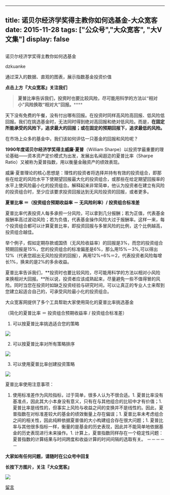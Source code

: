 
---
title:   诺贝尔经济学奖得主教你如何选基金-大众宽客
date: 2015-11-28
tags: ["公众号","大众宽客", "大V文集"]
display: false
---


## 



诺贝尔经济学奖得主教你如何选基金




dzkuanke




通过深入的数据、直观的图表，展示指数基金投资价值




**点击上方『大众宽客』关注我们**



> **夏普比率告诉我们，投资时也要比较风险，尽可能用科学的方法以“相对小”风险换取“相对大”回报。******



天下没有免费的午餐，没有付出哪有回报。在投资时同样高风险高回报、低风险低回报。我们在挑选基金时，无法同时得到绝对高回报和绝对低风险。而是，**在固定所能承受的风险下，追求最大的回报；或在固定的预期回报下，追求最低的风险。**



在市场上众多的基金中，我们该如何评估一只基金的回报和风险呢？



**1990年度诺贝尔经济学奖得主威廉·夏普**（William Sharpe）以投资学最重要的理论基础——资本资产定价模式为出发，发展出名闻遐迩的夏普比率（Sharpe Ratio）又被称为夏普指数，用以衡量金融资产的绩效表现。



威廉·夏普理论的核心思想是：理性的投资者将选择并持有有效的投资组合，即那些在给定的风险水平下使期望回报最大化的投资组合，或那些在给定期望回报率的水平上使风险最小化的投资组合。解释起来非常简单，他认为投资者在建立有风险的投资组合时，至少应该要求投资回报达到无风险投资的回报，或者更多。



**夏普比率 ＝（投资组合预期收益率 － 无风险利率）/ 投资组合标准差**



夏普比率代表投资人每多承担一分风险，可以拿到几分报酬；若为正值，代表基金报酬率高过波动风险；若为负值，代表基金操作风险大过于报酬率。这样一来，每个投资组合都可以计算夏普比率，即投资回报与多冒风险的比例，这个比例越高，投资组合越佳。



举个例子，假如定期存款或国债（无风险收益率）的回报是3%，而您的投资组合预期回报是15%，您的投资组合的标准偏差是6%，那么用15%－3%,可以得出12%（代表您超出无风险投资的回报），再用12%÷6%＝2，代表投资者风险每增长1%，换来的是2%的多余收益。



夏普比率告诉我们，**投资时也要比较风险，尽可能用科学的方法以相对小风险来换相对大回报。**所以说，投资者应该成熟起来，尽量避免一些不值得冒的风险。同时当您在投资时如缺乏投资经验与研究时间，可以让真正的专业人士来帮到您建立起适合自己的，可承受风险最小化的投资组合。



大众宽客网提供了多个工具帮助大家使用简化的夏普比率挑选基金

（简化的夏普比率 ＝ 投资组合预期收益率 / 投资组合标准差）



1. 可以按夏普比率挑选适合您的策略

<img data-s="300,640" data-type="png" src="http://mmbiz.qpic.cn/mmbiz/PKw3FQPmhIjc4odJJLsPLdQw4FBljJupP17lp5iak05hUibw0lF81esZXmsAyrZ7G2Gny28e8q1nQZwibWhgLCiaIQ/0?wx_fmt=png" data-ratio="0.5881294964028777" data-w=""/>



2. 可以按夏普比率对所有策略排序

<img data-s="300,640" data-type="png" src="http://mmbiz.qpic.cn/mmbiz/PKw3FQPmhIjc4odJJLsPLdQw4FBljJuptGN7SqqfCNv9ibIU19p5uue16EN6szUle1ggEJ6gO48Ts47uJJqoFxQ/0?wx_fmt=png" data-ratio="0.4856115107913669" data-w=""/>



3. 可以使用夏普比率创建投资策略

<img data-s="300,640" data-type="png" src="http://mmbiz.qpic.cn/mmbiz/PKw3FQPmhIjc4odJJLsPLdQw4FBljJupPV1NOxdeJciaUJlz1HiaorPiaMic8bccdEa2Ibl8LsicUKsTkgO805e1oYw/0?wx_fmt=png" data-ratio="0.8669064748201439" data-w=""/>



夏普比率使用注意事项：
1. 使用标准差作为风险指标，过于简单，很多人认为不很合适。1. 夏普比率没有基准点，因此其大小本身没有意义，只有在与其他组合的比较中才有价值；1. 夏普比率是线性的，但事实上风险与收益之间的变换并不是线性的。因此，夏普指数在对标准差较大的基金的绩效衡量上存在偏误；1. 夏普比率未考虑组合之间的相关性，因此纯粹依据夏普值的大小构建组合存在很大问题；1. 夏普比率与其他很多指标一样，衡量的是基金的历史表现，因此并不能简单地依据基金的历史表现进行未来操作。1. 计算上，夏普指数同样存在一个稳定性问题：夏普指数的计算结果与时间跨度和收益计算的时间间隔的选取有关。
－－－－－

**大家如有任何问题，请随时在公众号中回复**





**长按下方图片，关注『大众宽客』**

<img data-s="300,640" data-type="png" src="http://mmbiz.qpic.cn/mmbiz/PKw3FQPmhIjpOw70YiaHYQTPb4TKoqns9M2zxiaLBv1cUZiaEHqVweTjuaW7lzQUemHLxv6k8MpLq8r6cvFhqmDfg/0?wx_fmt=png" data-ratio="1" data-w="129" width="auto" width="auto" src="http://mmbiz.qpic.cn/mmbiz/PKw3FQPmhIjpOw70YiaHYQTPb4TKoqns9M2zxiaLBv1cUZiaEHqVweTjuaW7lzQUemHLxv6k8MpLq8r6cvFhqmDfg/640?wx_fmt=png&amp;wxfrom=5&amp;wx_lazy=1" style="box-sizing: border-box !important; word-wrap: break-word !important; width: auto !important; visibility: visible !important;"/>









[留言](javascript:;)


